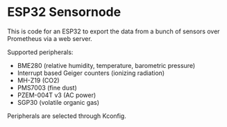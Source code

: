 ESP32 Sensornode
================

This is code for an ESP32 to export the data from a bunch of sensors over
Prometheus via a web server.

Supported peripherals:
* BME280 (relative humidity, temperature, barometric pressure)
* Interrupt based Geiger counters (ionizing radiation)
* MH-Z19 (CO2)
* PMS7003 (fine dust)
* PZEM-004T v3 (AC power)
* SGP30 (volatile organic gas)

Peripherals are selected through Kconfig.
